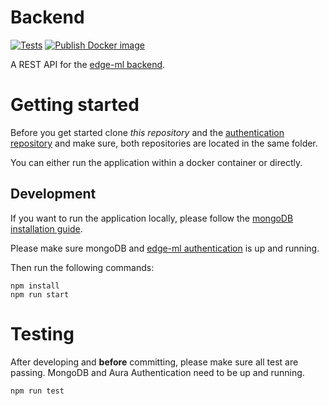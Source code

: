 # Backend
[![Tests](https://github.com/edge-ml/backend/actions/workflows/tests.yml/badge.svg)](https://github.com/edge-ml/backend/actions/workflows/tests.yml)
[![Publish Docker image](https://github.com/edge-ml/backend/actions/workflows/publishDocker.yml/badge.svg)](https://github.com/edge-ml/backend/actions/workflows/publishDocker.yml)

A REST API for the <a href="https://github.com/edge-ml/backend">edge-ml backend</a>.

# Getting started
Before you get started clone *this repository* and the <a href="https://github.com/edge-ml/authentication/">authentication repository</a>
and make sure, both repositories are located in the same folder.

You can either run the application within a docker container or directly.

## Development
If you want to run the application locally, please follow the 
<a href="https://docs.mongodb.com/manual/installation/">mongoDB installation guide</a>.

Please make sure mongoDB and <a href="https://github.com/edge-ml/authentication/">edge-ml authentication</a>
is up and running.

Then run the following commands:
                                                                     
```
npm install
npm run start
```

# Testing
After developing and **before** committing, please make sure all test are passing. MongoDB and Aura Authentication
need to be up and running.

```
npm run test
```

